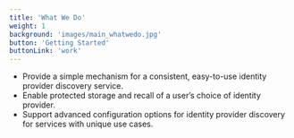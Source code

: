 ```yaml
---
title: 'What We Do'
weight: 1
background: 'images/main_whatwedo.jpg'
button: 'Getting Started'
buttonLink: 'work'
---
```


* Provide a simple mechanism for a consistent, easy-to-use identity provider discovery service.
* Enable protected storage and recall of a user’s choice of identity provider.
* Support advanced configuration options for identity provider discovery for services with unique use cases.
